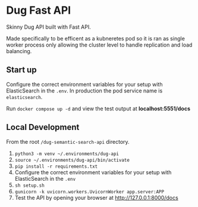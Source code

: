 # Dug Fast API

Skinny Dug API built with Fast API.  

Made specifically to be efficent as a kubneretes pod so it is ran as single worker process only allowing the cluster level to handle replication and load balancing.

## Start up

Configure the correct environment variables for your setup with ElasticSearch in the `.env`. In production the pod service name is `elasticsearch`.

Run `docker compose up -d` and view the test output at **localhost:5551/docs**

## Local Development

From the root `/dug-semantic-search-api` directory.

1) `python3 -m venv ~/.environments/dug-api`
2) `source ~/.environments/dug-api/bin/activate`
3) `pip install -r requirements.txt`
4) Configure the correct environment variables for your setup with ElasticSearch in the `.env`
5) `sh setup.sh`
6) `gunicorn -k uvicorn.workers.UvicornWorker app.server:APP`
7) Test the API by opening your browser at <http://127.0.0.1:8000/docs>
